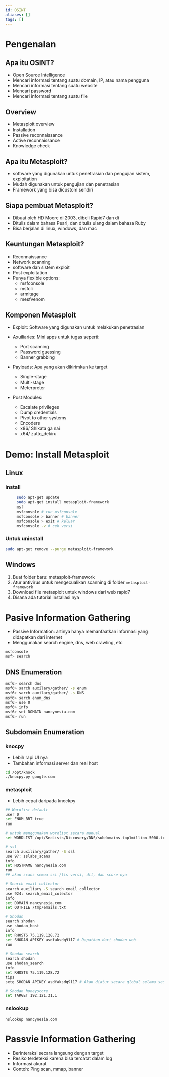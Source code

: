 ```yaml
---
id: OSINT
aliases: []
tags: []
---
```


# Pengenalan

## Apa itu OSINT?

- Open Source Intelligence
- Mencari informasi tentang suatu domain, IP, atau nama pengguna
- Mencari informasi tentang suatu website
- Mencari password
- Mencari informasi tentang suatu file

## Overview

- Metasploit overview
- Installation
- Passive reconnaissance
- Active reconnaissance
- Knowledge check

## Apa itu Metasploit?

- software yang digunakan untuk penetrasian dan pengujian sistem, exploitation
- Mudah digunakan untuk pengujian dan penetrasian
- Framework yang bisa dicustom sendiri

## Siapa pembuat Metasploit?

- Dibuat oleh HD Moore di 2003, dibeli Rapid7 dan di
- Ditulis dalam bahasa Pearl, dan ditulis ulang dalam bahasa Ruby
- Bisa berjalan di linux, windows, dan mac

## Keuntungan Metasploit?

- Reconnaissance
- Network scanning
- software dan sistem exploit
- Post exploitation
- Punya flexible options:
  - msfconsole
  - msfcli
  - armitage
  - mesfvenom

## Komponen Metasploit

- Exploit: Software yang digunakan untuk melakukan penetrasian
- Axuiliaries: Mini apps untuk tugas seperti:
  - Port scanning
  - Password guessing
  - Banner grabbing
- Payloads: Apa yang akan dikirimkan ke target

  - Single-stage
  - Multi-stage
  - Meterpreter

- Post Modules:
  - Escalate privileges
  - Dump credentials
  - Pivot to other systems
  - Encoders
  - x86/ Shikata ga nai
  - x64/ zutto_dekiru

# Demo: Install Metasploit

## Linux

### install

```bash
     sudo apt-get update
     sudo apt-get install metasploit-framework
     msf
     msfconsole # run msfconsole
     msfconsole > banner # banner
     msfconsole > exit # keluar
     msfconsole -v # cek versi
```

### Untuk uninstall

```bash
sudo apt-get remove --purge metasploit-framework
```

## Windows

1. Buat folder baru: metasploit-framework
2. Atur antivirus untuk mengecualikan scanning di folder `metasploit-framework`
3. Download file metasploit untuk windows dari web rapid7
4. Disana ada tutorial installasi nya

# Pasive Information Gathering

- Passive Information: artinya hanya memanfaatkan informasi yang didapatkan dari internet
- Menggunakan search engine, dns, web crawling, etc

```bash
msfconsole
msf> search
```

## DNS Enumeration

```bash
msf6> search dns
msf6> sarch auxilary/gather/ -s enum
msf6> sarch auxilary/gather/ -s DNS
msf6> sarch enum_dns
msf6> use 0
msf6> info
msf6> set DOMAIN nancynesia.com
msf6> run
```

## Subdomain Enumeration

### knocpy

- Lebih rapi UI nya
- Tambahan informasi server dan real host

```bash
cd /opt/knock
./knocpy.py google.com
```

### metasploit

- Lebih cepat daripada knockpy

```bash
## Wordlist default
user 0
set ENUM_BRT true
run

# untuk menggunakan wordlist secara manual
set WORDLIST /opt/SecLists/Discovery/DNS/subdomains-top1million-5000.txt

# ssl
search auxiliary/gather/ -S ssl
use 97: sslabs_scans
info
set HOSTNAME nancynesia.com
run
## akan scans semua ssl /tls versi, dll, dan score nya

# Search email collector
search auxiliary -S search_email_collector
use 924: search_email_colector
info
set DOMAIN nancynesia.com
set OUTFILE /tmp/emails.txt

# Shodan
search shodan
use shodan_host
info
set RHOSTS 75.119.128.72
set SHODAN_APIKEY asdfaksdq9117 # Dapatkan dari shodan web
run

# Shodan search
search shodan
use shodan_search
info
set RHOSTS 75.119.128.72
tips
setg SHODAN_APIKEY asdfaksdq9117 # Akan diatur secara global selama sesi

# Shodan honeyscore
set TARGET 192.121.31.1
```

### nslookup

`nslookup nancynesia.com`

# Passvie Information Gathering

- Berinteraksi secara langsung dengan target
- Resiko terdeteksi karena bisa tercatat dalam log
- Informasi akurat
- Contoh: Ping scan, mmap, banner

```bash


```
